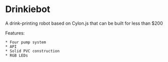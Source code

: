 # Drinkiebot

A drink-printing robot based on Cylon.js that can be built for less than $200

Features:

	* Four pump system
	* API
	* Solid PVC construction
	* RGB LEDs
